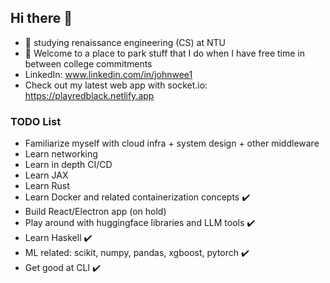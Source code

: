 ## Hi there 👋

- 🤠 studying renaissance engineering (CS) at NTU
- 🌱 Welcome to a place to park stuff that I do when I have free time in between college commitments
- LinkedIn: www.linkedin.com/in/johnwee1
- Check out my latest web app with socket.io: https://playredblack.netlify.app


### TODO List
- Familiarize myself with cloud infra + system design + other middleware
- Learn networking
- Learn in depth CI/CD
- Learn JAX
- Learn Rust
- Learn Docker and related containerization concepts ✔️
- Build React/Electron app (on hold)
- Play around with huggingface libraries and LLM tools ✔️
- Learn Haskell ✔️
- ML related: scikit, numpy, pandas, xgboost, pytorch ✔️
- Get good at CLI ✔️
